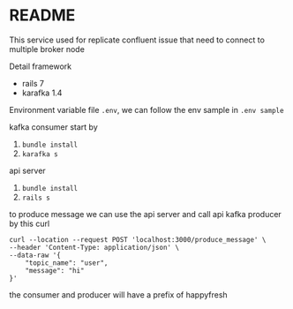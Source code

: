 # README

This service used for replicate confluent issue that need to connect to multiple broker node

Detail framework
- rails 7
- karafka 1.4

Environment variable file `.env`, we can follow the env sample in `.env sample`


kafka consumer
start by 
1. `bundle install`
2. `karafka s`


api server
1. `bundle install`
2. `rails s`


to produce message we can use the api server and call api kafka producer by this curl
```
curl --location --request POST 'localhost:3000/produce_message' \
--header 'Content-Type: application/json' \
--data-raw '{
    "topic_name": "user",
    "message": "hi"
}'
```

the consumer and producer will have a prefix of happyfresh